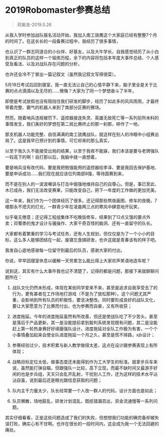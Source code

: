 # 2019Robomaster参赛总结
> 邓紫龙-2019.5.26

从我入学时参加战队报名活动开始，我加入南工骁鹰这个大家庭已经有整整7个月的时间了。在这长长的一段备赛过程中，我经历了很多事情，

也认识了一群志同道合的小伙伴、好基友，以及大牛学长，自我感觉经历了从小白到真正的队员的这样一个锻炼历程，余下的内容将包括本年度大事件总结、个人感受及看法、以及对战队存在问题的分析，

也许还会冷不丁冒出一篇记叙文（虽然我记叙文写得很菜）。

5月18日考试后回到寝室，我一直无法让自己的心情平静下来，脑子里全是关于比赛的点点滴滴以及无尽的……懊悔？大家为了同一个梦想奋斗了半年，

即使是考试放假也没有阻挡住我们研发的脚步，经历了如此多的风风雨雨，才最终带着完整、霸气的机器人来到了南部分区赛的赛场。

然而，随着哨兵违规被罚下、遥控器接连失灵、英雄无故死亡等一系列前所未料的事情发生，我们美好的梦想在第二局比赛终止的那一刹那，碎作了一地。

那支机器人功能完整、自信满满的南工骁鹰战队，就这样在别人的冷眼中小组赛出局了。这是我早已预计到的事情，可它却来的那么真实，

以至于我久久不能接受出局的结果，以至于我夜不能寐，我们本该是要与老牌强队一较高下的啊！自打那以后，我脑中就一直想着，

要是哨兵没有改代码、要是我把勉强能用的遥控器给李泽、要是我回去保护基地、要是申诉成功……我们现在就应该位列南部8强，等待国赛到来，

而不是在别人的一波波嘲讽与打击中倔强地维持自己的自尊心。但是，事已至此、木已成舟，我们无法改变赛果，只能改变自己，把下一年度的工作做的更加完美。

这一年来，我们作为一个团体经历了很多。还记得那些熬夜画图、修车的夜晚，7楼那永不熄灭的灯光，一群青少年在凌晨两三点的寒风中肆意地开玩笑，

似乎毫无倦意；还记得工程组集体不吃晚饭修车，结果到了12点又饿的要点外卖；邓蜀黍的鬼才设计与骚操作、大家千奇百怪的脑洞、还有一直留守的队长。

大家都有着繁重的学习与考试任务，还有人生规划，但仅仅是为了一个小小的目标，这么多人能够团结在一起，废寝忘食搞研发，也许这就是青春该有的样子吧。

我发自心底地感谢每一位留守到最后的队员，感谢大家的付出。

你说，早早回寝室休息以缓解一天劳累怎么能比得上大家欢声笑语地造车呢？


说到这，其实有什么大事件我也记不清楚了，记得的都是问题，那接下来就聊聊问题所在：

1.	战队文化仍然未形成，体现在某些同学爱来不来，甚至是追求自我享受去了的行为，更有甚者在工作场地打游戏（不是为了放松那种）。这个问题尤其严重，会影响到所有队员的积极性，要坚决整改。同时要形成良好的战队文化，要让大家愿意为了比赛而付出，也为参赛而自豪，又有所收获；

2.	进度拖延。今年的进度拖延虽然有所改善，但还是使战队吃了不少苦头，甚至是落后于产品更新，其一是没能提前拿到裁判系统发现既有问题，其二是没能赶上第一轮热身赛好好琢磨强队设计。进度拖延对全队工作极为有害，一个个小事情叠加起来会使全队进度拖延一个月之久，甚至是慌不择路，xjb设计；

3.	参赛经验过少，技术积累与新人教学做得太差，这点在设计跟参赛表现上有所体现；

4.	战略目标定位太低，做事态度还未能得到作为工大学生的标准。就拿步兵车来说，虽然能打弹自瞄，但跟强队一比较，高下立现，而最不缺时间又最游手好闲的也是步兵组，天天只会乱开乱射，干扰别人工作，还为这样的技术水平沾沾自喜，说到最后还是眼光跟信息获取的问题；

5.	队内主干力量太少，队长经常要一个人改一群人的代码，设计方面也是如此；

6.	队员懒散，场地脏乱，研发计划混乱，图纸错漏百出，资金流通慢等一系列问题。

其实仔细看看，正是这些问题造成了我们的失败，但想想我们功能的确完备却被失误打败，确实心有不甘啊。也许在很长的一段时间内，这会成为我一个无法回避的痛处。
